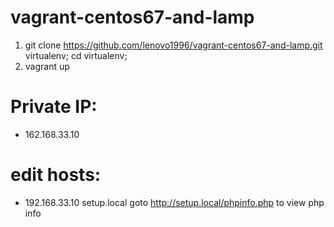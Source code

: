 # vagrant-centos67-and-lamp
1. git clone https://github.com/lenovo1996/vagrant-centos67-and-lamp.git virtualenv; cd virtualenv;
2. vagrant up

# Private IP: 
- 162.168.33.10
# edit hosts:
- 192.168.33.10 setup.local
goto http://setup.local/phpinfo.php to view php info
